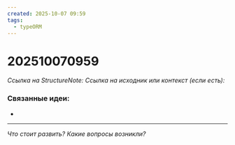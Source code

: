 ```yaml
---
created: 2025-10-07 09:59
tags:
  - typeORM
---
```

# 202510070959
*Ссылка на StructureNote:* 
*Ссылка на исходник или контекст (если есть):* 

### Связанные идеи:
* 
---

*Что стоит развить? Какие вопросы возникли?*